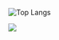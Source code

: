 ![Top Langs](https://github-readme-stats.vercel.app/api/top-langs/?username=pavlovilya&layout=compact&theme=tokyonight)

<a href="https://t.me/oh_pavlov"><img src="https://img.shields.io/badge/Telegram-2CA5E0?logo=telegram&logoColor=white"></a>
